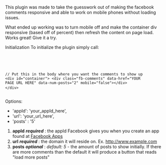  This plugin was made to take the guesswork out of making the facebook comments responsive and able to work on mobile phones without loading issues.
 
 What ended up working was to turn mobile off and make the container div responsive (based off of percent) then refresh the content on page load.  Works great! Give it a try.

Initialization
To initialize the plugin simply call:
 <pre>
 <code>
 <script>
 $(function(){
    $('#container').fbresponsivecomments({
        appId:'your_appId_here',
        url: 'your_domain_here' 
    });
 });
 </script>
 // Put this in the body where you want the comments to show up
&lt;div id="container">
     &lt;div class="fb-comments" data-href="YOUR PAGE URL HERE" data-num-posts="2" mobile="false">&lt;/div>
&lt;/div>
 </code>
</pre>
Options:
* 'appId': 'your_appId_here',              
* 'url': 'your_url_here',               
* 'posts' : '5'                           

1. **appId** _**required**_ : the appId Facebook gives you when you create an app found at [Facebook Apps](http://developers.facebook.com/apps)
2. **url** _**required**_ : the domain it will reside on. Ex. http://www.example.com 
3. **posts** _**optional**_  : _default: 5_  - the amount of posts to show initially. If there are more comments than the default it will produce a button that reads "load more posts"